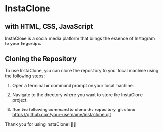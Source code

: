 # InstaClone 
## with HTML, CSS, JavaScript

InstaClone is a social media platform that brings the essence of Instagram to your fingertips.

## Cloning the Repository

To use InstaClone, you can clone the repository to your local machine using the following steps:

1. Open a terminal or command prompt on your local machine.

2. Navigate to the directory where you want to store the InstaClone project.

3. Run the following command to clone the repository:
   git clone https://github.com/your-username/instaclone.git


Thank you for using InstaClone! 📸✨
